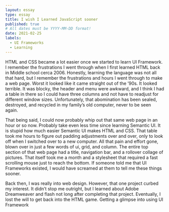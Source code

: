 ```yaml
---
layout: essay
type: essay
title: I wish I Learned JavaScript sooner
published: true
# All dates must be YYYY-MM-DD format!
date: 2021-02-25
labels:
  - UI Frameworks
  - Learning
---
```

HTML and CSS became a lot easier once we started to learn UI Framework. I remember the frustrations I went through when I first learned HTML back in Middle school cerca 2006. Honestly, learning the language was not all that hard, but I remember the frustrations and hours I went through to make a web page. Worst it looked like it came straight out of the ’90s. It looked terrible. It was blocky, the header and menu were awkward, and I think I had a table in there so I could have three columns and not have to readjust for different window sizes. Unfortunately, that abomination has been sealed, destroyed, and recycled in my family’s old computer, never to be seen again.

 That being said, I could now probably whip out that same web page in an hour or so now. Probably take even less time since learning Semantic UI. It is stupid how much easier Semantic UI makes HTML and CSS. That table took me hours to figure out padding adjustments over and over, only to look off when I switched over to a new computer. All that pain and effort gone, blown over in just a few words of ui, grid, and column. The entire top section of that web page had a title, navigation bar, and a rollover collage of pictures. That itself took me a month and a stylesheet that required a fast scrolling mouse just to reach the bottom. If someone told me that UI Frameworks existed, I would have screamed at them to tell me these things sooner.

Back then, I was really into web design. However, that one project curbed my interest. It didn’t stop me outright, but I learned about Adobe Dreamweaver and flash not long after completing that project. Eventually, I lost the will to get back into the HTML game. Getting a glimpse into using UI Framework

